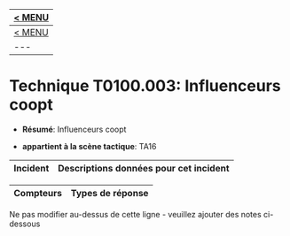 |[< MENU](../README.md)|
|---|
|[< MENU](../../README.md)|
|---|
# Technique T0100.003: Influenceurs coopt

* **Résumé**: Influenceurs coopt

* **appartient à la scène tactique**: TA16


|Incident |Descriptions données pour cet incident |
|-------- |-------------------- |



|Compteurs |Types de réponse |
|-------- |-------------- |


Ne pas modifier au-dessus de cette ligne - veuillez ajouter des notes ci-dessous